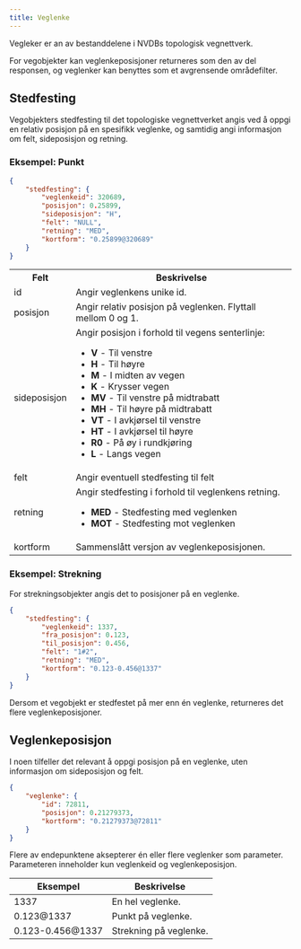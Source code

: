 ```yaml
---
title: Veglenke
---
```


Vegleker er an av bestanddelene i NVDBs topologisk vegnettverk.

For vegobjekter kan veglenkeposisjoner returneres som den av del responsen, og veglenker kan benyttes som et avgrensende områdefilter.

## Stedfesting

Vegobjekters stedfesting til det topologiske vegnettverket angis ved å oppgi en relativ posisjon på en spesifikk veglenke, og samtidig angi informasjon om felt, sideposisjon og retning.

### Eksempel: Punkt

```json
{
    "stedfesting": {
        "veglenkeid": 320689,
        "posisjon": 0.25899,
        "sideposisjon": "H",
        "felt": "NULL",
        "retning": "MED",
        "kortform": "0.25899@320689"
    }
}
```


<table>
    <tr>
        <th>Felt</th><th>Beskrivelse</th>
        <tr> <td>id </td> <td>Angir veglenkens unike id. </td></tr>
        <tr> <td>posisjon </td> <td>Angir relativ posisjon på veglenken. Flyttall mellom 0 og 1. </td></tr> 
        <tr> <td>sideposisjon </td> <td>Angir posisjon i forhold til vegens senterlinje:  <ul><li><b>V</b> - Til venstre</li><li><b>H</b> - Til høyre</li><li><b>M</b> - I midten av vegen</li><li><b>K</b> - Krysser vegen</li><li><b>MV</b> - Til venstre på midtrabatt</li><li><b>MH</b> - Til høyre på midtrabatt</li><li><b>VT</b> - I avkjørsel til venstre</li><li><b>HT</b> - I avkjørsel til høyre</li><li><b>R0</b> - På øy i rundkjøring</li><li><b>L</b> - Langs vegen</li></ul></td></tr>
        <tr> <td>felt </td> <td>Angir eventuell stedfesting til felt </td></tr>
        <tr> <td>retning </td> <td>Angir stedfesting i forhold til veglenkens retning. <ul><li><b>MED</b> - Stedfesting med veglenken</li><li><b>MOT</b> - Stedfesting mot veglenken</ul></td></tr> 
        <tr><td> kortform </td> <td>Sammenslått versjon av veglenkeposisjonen. </td></tr>
    </tr>
</table>




### Eksempel: Strekning

For strekningsobjekter angis det to posisjoner på en veglenke.

```json
{
    "stedfesting": {
        "veglenkeid": 1337,
        "fra_posisjon": 0.123,
        "til_posisjon": 0.456,
        "felt": "1#2",
        "retning": "MED",
        "kortform": "0.123-0.456@1337"
    }
}
```

Dersom et vegobjekt er stedfestet på mer enn én veglenke, returneres det flere veglenkeposisjoner.

## Veglenkeposisjon

I noen tilfeller det relevant å oppgi posisjon på en veglenke, uten informasjon om sideposisjon og felt.

```json
{
    "veglenke": {
        "id": 72811,
        "posisjon": 0.21279373,
        "kortform": "0.21279373@72811"
    }
}
```

Flere av endepunktene aksepterer én eller flere veglenker som parameter. Parameteren inneholder kun veglenkeid og veglenkeposisjon.

<table>
<thead>
<tr>
<th>Eksempel</th>
<th>Beskrivelse</th>
</tr>
</thead>
<tbody>
<tr>
<td>1337</td>
<td>En hel veglenke.</td>
</tr>
<tr>
<td>0.123@1337</td>
<td>Punkt på veglenke.</td>
</tr>
<tr>
<td>0.123-0.456@1337</td>
<td>Strekning på veglenke.</td>
</tr>
</tbody>
</table>
